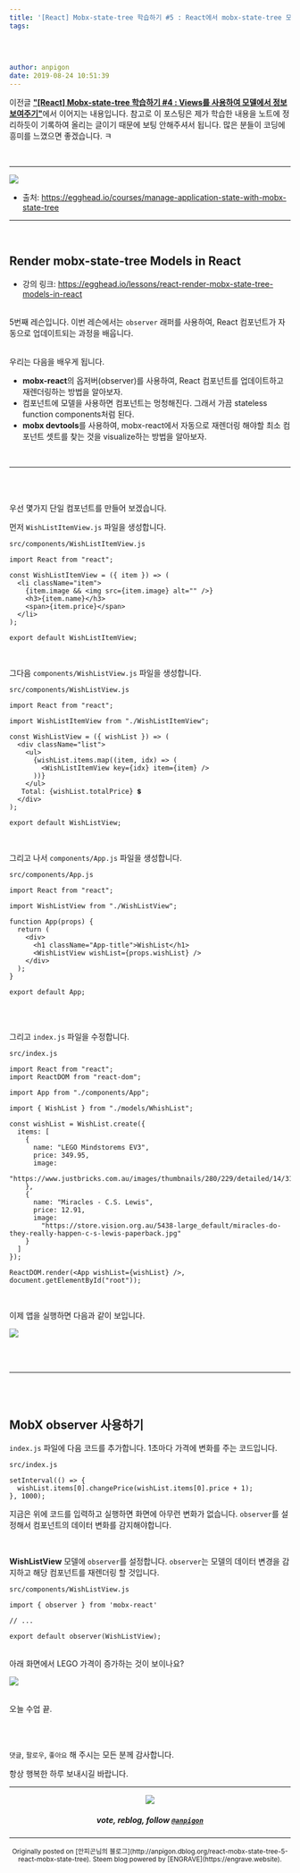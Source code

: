 ```yaml
---
title: '[React] Mobx-state-tree 학습하기 #5 : React에서 mobx-state-tree 모델 렌더링하기'
tags:
  
  
  
  
author: anpigon
date: 2019-08-24 10:51:39
---
```


이전글 [**"\[React\] Mobx-state-tree 학습하기 #4 : Views를 사용하여 모델에서 정보 보여주기"**](/zzan/@anpigon/react-native-manage-application-state-with-mobx-state-tree-4)에서 이어지는 내용입니다. 참고로 이 포스팅은 제가 학습한 내용을 노트에 정리하듯이 기록하여 올리는 글이기 때문에 보팅 안해주셔서 됩니다.  많은 분들이 코딩에 흥미를  느꼈으면 좋겠습니다.  ㅋ

<br>

***

![](https://files.steempeak.com/file/steempeak/anpigon/sYISPibs-E1848CE185A6E18486E185A9E186A820E1848BE185A5E186B9E18482E185B3E186AB20E18483E185B5E1848CE185A1E1848BE185B5E186AB.png)
* 출처: https://egghead.io/courses/manage-application-state-with-mobx-state-tree

***

<br>

## Render mobx-state-tree Models in React

* 강의 링크: https://egghead.io/lessons/react-render-mobx-state-tree-models-in-react

<br>5번째 레슨입니다. 이번 레슨에서는 `observer` 래퍼를 사용하여, React 컴포넌트가 자동으로 업데이트되는 과정을 배웁니다.



<br>우리는 다음을 배우게 됩니다.

*  **mobx-react**의 옵저버(observer)를 사용하여, React 컴포넌트를 업데이트하고 재렌더링하는 방법을 알아보자.
* 컴포넌트에 모델을 사용하면 컴포넌트는 멍청해진다. 그래서 가끔 stateless function components처럼 된다.
* **mobx devtools**를 사용하여, mobx-react에서 자동으로 재렌더링 해야할 최소 컴포넌트 셋트를 찾는 것을 visualize하는 방법을 알아보자.

<br>

***



<br><br>

우선 몇가지 단일 컴포넌트를 만들어 보겠습니다. 

먼저 `WishListItemView.js` 파일을 생성합니다.

`src/components/WishListItemView.js`

```
import React from "react";

const WishListItemView = ({ item }) => (
  <li className="item">
    {item.image && <img src={item.image} alt="" />}
    <h3>{item.name}</h3>
    <span>{item.price}</span>
  </li>
);

export default WishListItemView;

```

<br>

그다음 `components/WishListView.js` 파일을 생성합니다. 

`src/components/WishListView.js`
```
import React from "react";

import WishListItemView from "./WishListItemView";

const WishListView = ({ wishList }) => (
  <div className="list">
    <ul>
      {wishList.items.map((item, idx) => (
        <WishListItemView key={idx} item={item} />
      ))}
    </ul>
   Total: {wishList.totalPrice} 💲
  </div>
);

export default WishListView;

```

<br>

그리고 나서 `components/App.js` 파일을 생성합니다. 

`src/components/App.js`
```
import React from "react";

import WishListView from "./WishListView";

function App(props) {
  return (
    <div>
      <h1 className="App-title">WishList</h1>
      <WishListView wishList={props.wishList} />
    </div>
  );
}

export default App;
```

<br>

<br>그리고 `index.js` 파일을 수정합니다.

`src/index.js`
```
import React from "react";
import ReactDOM from "react-dom";

import App from "./components/App";

import { WishList } from "./models/WhishList";

const wishList = WishList.create({
  items: [
    {
      name: "LEGO Mindstorems EV3",
      price: 349.95,
      image:
        "https://www.justbricks.com.au/images/thumbnails/280/229/detailed/14/31313LEGOMINDSTORMSNXTEV3.png"
    },
    {
      name: "Miracles - C.S. Lewis",
      price: 12.91,
      image:
        "https://store.vision.org.au/5438-large_default/miracles-do-they-really-happen-c-s-lewis-paperback.jpg"
    }
  ]
});

ReactDOM.render(<App wishList={wishList} />, document.getElementById("root"));
```

<br>

이제 앱을 실행하면 다음과 같이 보입니다.

![](https://files.steempeak.com/file/steempeak/anpigon/46y4Ng2j-E18489E185B3E1848FE185B3E18485E185B5E186ABE18489E185A3E186BA202019-08-182012.59.18.png)


<br><br>

***

<br><br>

## MobX observer 사용하기


`index.js` 파일에 다음 코드를 추가합니다. 1초마다 가격에 변화를 주는 코드입니다.

`src/index.js`

```
setInterval(() => {
  wishList.items[0].changePrice(wishList.items[0].price + 1);
}, 1000);
```
지금은 위에 코드를 입력하고 실행하면 화면에 아무런 변화가 없습니다. `observer`를 설정해서 컴포넌트의 데이터 변화를 감지해야합니다.

<br>

**WishListView** 모델에 `observer`를 설정합니다. `observer`는 모델의 데이터 변경을 감지하고 해당 컴포넌트를 재렌더링 할 것입니다.

`src/components/WishListView.js`

```
import { observer } from 'mobx-react'

// ...

export default observer(WishListView);
```

<br>아래 화면에서 LEGO 가격이 증가하는 것이 보이나요?

![](https://files.steempeak.com/file/steempeak/anpigon/XIh7Smjo-2019-08-182013-22-41.2019-08-182013_23_25.gif)

<br>오늘 수업 끝.

<br>
<br>

 `댓글`, `팔로우`, `좋아요` 해 주시는 모든 분께 감사합니다.

항상 행복한 하루 보내시길 바랍니다.

*** 

<center><img src='https://steemitimages.com/400x0/https://cdn.steemitimages.com/DQmQmWhMN6zNrLmKJRKhvSScEgWZmpb8zCeE2Gray1krbv6/BC054B6E-6F73-46D0-88E4-C88EB8167037.jpeg'><h5>vote, reblog, follow <code><a href='https://steemit.com/@anpigon'>@anpigon</a></code></h5></center>

 

***
<center><sup>Originally posted on [안피곤님의 블로그](http://anpigon.dblog.org/react-mobx-state-tree-5-react-mobx-state-tree). Steem blog powered by [ENGRAVE](https://engrave.website).</sup></center>